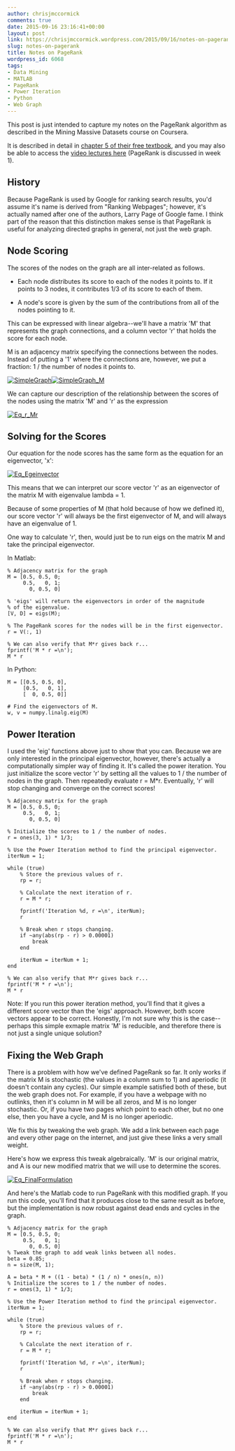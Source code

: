 ```yaml
---
author: chrisjmccormick
comments: true
date: 2015-09-16 23:16:41+00:00
layout: post
link: https://chrisjmccormick.wordpress.com/2015/09/16/notes-on-pagerank/
slug: notes-on-pagerank
title: Notes on PageRank
wordpress_id: 6068
tags:
- Data Mining
- MATLAB
- PageRank
- Power Iteration
- Python
- Web Graph
---
```


This post is just intended to capture my notes on the PageRank algorithm as described in the Mining Massive Datasets course on Coursera.

It is described in detail in [chapter 5 of their free textbook](http://infolab.stanford.edu/~ullman/mmds/ch5.pdf), and you may also be able to access the [video lectures here](https://class.coursera.org/mmds-002/lecture) (PageRank is discussed in week 1).


## **History**


Because PageRank is used by Google for ranking search results, you'd assume it's name is derived from "Ranking Webpages"; however, it's actually named after one of the authors, Larry Page of Google fame. I think part of the reason that this distinction makes sense is that PageRank is useful for analyzing directed graphs in general, not just the web graph.


## Node Scoring


The scores of the nodes on the graph are all inter-related as follows.



	
  * Each node distributes its score to each of the nodes it points to. If it points to 3 nodes, it contributes 1/3 of its score to each of them.

	
  * A node's score is given by the sum of the contributions from all of the nodes pointing to it.


This can be expressed with linear algebra--we'll have a matrix 'M' that represents the graph connections, and a column vector 'r' that holds the score for each node.

M is an adjacency matrix specifying the connections between the nodes. Instead of putting a '1' where the connections are, however, we put a fraction: 1 / the number of nodes it points to.

[![SimpleGraph](https://chrisjmccormick.files.wordpress.com/2015/09/simplegraph.png)](https://chrisjmccormick.files.wordpress.com/2015/09/simplegraph.png)[![SimpleGraph_M](https://chrisjmccormick.files.wordpress.com/2015/09/simplegraph_m.png)](https://chrisjmccormick.files.wordpress.com/2015/09/simplegraph_m.png)

We can capture our description of the relationship between the scores of the nodes using the matrix 'M' and 'r' as the expression

[![Eq_r_Mr](https://chrisjmccormick.files.wordpress.com/2015/09/eq_r_mr.png)](https://chrisjmccormick.files.wordpress.com/2015/09/eq_r_mr.png)


## Solving for the Scores


Our equation for the node scores has the same form as the equation for an eigenvector, 'x':

[![Eq_Egeinvector](https://chrisjmccormick.files.wordpress.com/2015/09/eq_egeinvector.png)](https://chrisjmccormick.files.wordpress.com/2015/09/eq_egeinvector.png)

This means that we can interpret our score vector 'r' as an eigenvector of the matrix M with eigenvalue lambda = 1.

Because of some properties of M (that hold because of how we defined it), our score vector 'r' will always be the first eigenvector of M, and will always have an eigenvalue of 1.

One way to calculate 'r', then, would just be to run eigs on the matrix M and take the principal eigenvector.

In Matlab:

    
    % Adjacency matrix for the graph
    M = [0.5, 0.5, 0;
         0.5,   0, 1;
           0, 0.5, 0]
    
    % 'eigs' will return the eigenvectors in order of the magnitude
    % of the eigenvalue.
    [V, D] = eigs(M);
    
    % The PageRank scores for the nodes will be in the first eigenvector.
    r = V(:, 1)
    
    % We can also verify that M*r gives back r...
    fprintf('M * r =\n');
    M * r




In Python:

    
    M = [[0.5, 0.5, 0],
         [0.5,   0, 1],
         [  0, 0.5, 0]]
     
    # Find the eigenvectors of M. 
    w, v = numpy.linalg.eig(M)




## Power Iteration


I used the 'eig' functions above just to show that you can. Because we are only interested in the principal eigenvector, however, there's actually a computationally simpler way of finding it. It's called the power iteration. You just initialize the score vector 'r' by setting all the values to 1 / the number of nodes in the graph. Then repeatedly evaluate r = M*r. Eventually, 'r' will stop changing and converge on the correct scores!

    
    % Adjacency matrix for the graph
    M = [0.5, 0.5, 0;
         0.5,   0, 1;
           0, 0.5, 0]
    
    % Initialize the scores to 1 / the number of nodes.
    r = ones(3, 1) * 1/3;
    
    % Use the Power Iteration method to find the principal eigenvector.
    iterNum = 1;
    
    while (true)
        % Store the previous values of r.
        rp = r;
     
        % Calculate the next iteration of r.
        r = M * r;
     
        fprintf('Iteration %d, r =\n', iterNum);
        r
     
        % Break when r stops changing.
        if ~any(abs(rp - r) > 0.00001)
            break
        end
     
        iterNum = iterNum + 1;
    end
    
    % We can also verify that M*r gives back r...
    fprintf('M * r =\n');
    M * r


Note: If you run this power iteration method, you'll find that it gives a different score vector than the 'eigs' approach. However, both score vectors appear to be correct. Honestly, I'm not sure why this is the case--perhaps this simple exmaple matrix 'M' is reducible, and therefore there is not just a single unique solution?


## Fixing the Web Graph


There is a problem with how we've defined PageRank so far. It only works if the matrix M is stochastic (the values in a column sum to 1) and aperiodic (it doesn't contain any cycles). Our simple example satisfied both of these, but the web graph does not. For example, if you have a webpage with no outlinks, then it's column in M will be all zeros, and M is no longer stochastic. Or, if you have two pages which point to each other, but no one else, then you have a cycle, and M is no longer aperiodic.

We fix this by tweaking the web graph. We add a link between each page and every other page on the internet, and just give these links a very small weight.

Here's how we express this tweak algebraically. 'M' is our original matrix, and A is our new modified matrix that we will use to determine the scores.

[![Eq_FinalFormulation](https://chrisjmccormick.files.wordpress.com/2015/09/eq_finalformulation.png)](https://chrisjmccormick.files.wordpress.com/2015/09/eq_finalformulation.png)

And here's the Matlab code to run PageRank with this modified graph. If you run this code, you'll find that it produces close to the same result as before, but the implementation is now robust against dead ends and cycles in the graph.

    
    % Adjacency matrix for the graph
    M = [0.5, 0.5, 0;
         0.5,   0, 1;
           0, 0.5, 0]
    % Tweak the graph to add weak links between all nodes. 
    beta = 0.85;
    n = size(M, 1);
    
    A = beta * M + ((1 - beta) * (1 / n) * ones(n, n))
    % Initialize the scores to 1 / the number of nodes.
    r = ones(3, 1) * 1/3;
    
    % Use the Power Iteration method to find the principal eigenvector.
    iterNum = 1;
    
    while (true)
        % Store the previous values of r.
        rp = r;
     
        % Calculate the next iteration of r.
        r = M * r;
     
        fprintf('Iteration %d, r =\n', iterNum);
        r
     
        % Break when r stops changing.
        if ~any(abs(rp - r) > 0.00001)
            break
        end
     
        iterNum = iterNum + 1;
    end
    
    % We can also verify that M*r gives back r...
    fprintf('M * r =\n');
    M * r
    
    
    
    

